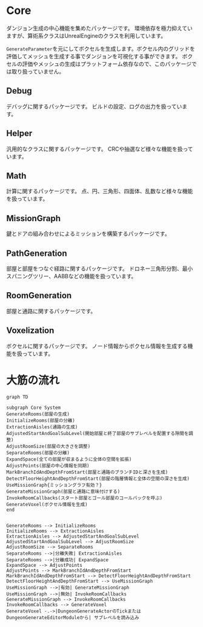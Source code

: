 # Core

ダンジョン生成の中心機能を集めたパッケージです。
環境依存を極力抑えていますが、算術系クラスはUnrealEngineのクラスを利用しています。

`GenerateParameter`を元にしてボクセルを生成します。ボクセル内のグリッドを評価してメッシュを生成する事でダンジョンを可視化する事ができます。
ボクセルの評価やメッシュの生成はプラットフォーム依存なので、このパッケージでは取り扱っていません。

## Debug

デバッグに関するパッケージです。
ビルドの設定、ログの出力を扱っています。

## Helper

汎用的なクラスに関するパッケージです。
CRCや抽選など様々な機能を扱っています。

## Math

計算に関するパッケージです。
点、円、三角形、四面体、乱数など様々な機能を扱っています。

## MissionGraph

鍵とドアの組み合わせによるミッションを構築するパッケージです。

## PathGeneration

部屋と部屋をつなぐ経路に関するパッケージです。
ドロネー三角形分割、最小スパニングツリー、AABBなどの機能を扱っています。

## RoomGeneration

部屋と通路に関するパッケージです。

## Voxelization

ボクセルに関するパッケージです。
ノード情報からボクセル情報を生成する機能を扱っています。

# 大筋の流れ
```mermaid
graph TD

subgraph Core System
GenerateRooms(部屋の生成)
InitializeRooms(部屋の分離)
ExtractionAisles(通路の生成)
AdjustedStartAndGoalSubLevel(開始部屋と終了部屋のサブレベルを配置する隙間を調整)
AdjustRoomSize(部屋の大きさを調整)
SeparateRooms(部屋の分離)
ExpandSpace(全ての部屋が収まるように全体の空間を拡張)
AdjustPoints(部屋の中心情報を同期)
MarkBranchIdAndDepthFromStart(部屋と通路のブランチIDと深さを生成)
DetectFloorHeightAndDepthFromStart(部屋の階層情報と全体の空間の深さを生成)
UseMissionGraph{ミッショングラフ有効？}
GenerateMissionGraph(部屋と通路に意味付けする)
InvokeRoomCallbacks(スタート部屋とゴール部屋のコールバックを呼ぶ)
GenerateVoxel(ボクセル情報を生成)
end


GenerateRooms --> InitializeRooms
InitializeRooms --> ExtractionAisles
ExtractionAisles --> AdjustedStartAndGoalSubLevel
AdjustedStartAndGoalSubLevel --> AdjustRoomSize
AdjustRoomSize --> SeparateRooms
SeparateRooms -->|分離失敗| ExtractionAisles
SeparateRooms -->|分離成功| ExpandSpace
ExpandSpace --> AdjustPoints
AdjustPoints --> MarkBranchIdAndDepthFromStart
MarkBranchIdAndDepthFromStart --> DetectFloorHeightAndDepthFromStart
DetectFloorHeightAndDepthFromStart --> UseMissionGraph
UseMissionGraph -->|有効| GenerateMissionGraph
UseMissionGraph -->|無効| InvokeRoomCallbacks
GenerateMissionGraph --> InvokeRoomCallbacks
InvokeRoomCallbacks --> GenerateVoxel
GenerateVoxel -.->|DungeonGenerateActorのTickまたはDungeonGenerateEditorModuleから| サブレベルを読み込み
```
